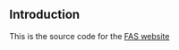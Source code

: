 ## Introduction

This is the source code for the [FAS website](http://www.utdallas.edu/research/FAS)
